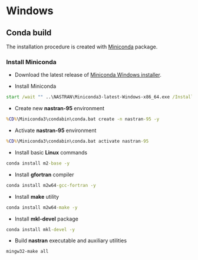 # Windows

## Conda build

The installation procedure is created with [Miniconda](https://conda.io/en/latest/miniconda.html) package.

### Install Miniconda

* Download the latest release of [Miniconda Windows installer](https://repo.anaconda.com/miniconda/Miniconda3-latest-Windows-x86_64.exe).

* Install Miniconda
```cmd
start /wait "" ..\NASTRAN\Miniconda3-latest-Windows-x86_64.exe /InstallationType=JustMe /RegisterPython=0 /S /D=%CD%\..\Miniconda3
```

* Create new **nastran-95** environment
```cmd
%CD%\Miniconda3\condabin\conda.bat create -n nastran-95 -y
```

* Activate **nastran-95** environment
```cmd
%CD%\Miniconda3\condabin\conda.bat activate nastran-95
```

* Install basic **Linux** commands
```cmd
conda install m2-base -y
```

* Install **gfortran** compiler
```cmd
conda install m2w64-gcc-fortran -y
```

* Install **make** utility
```cmd
conda install m2w64-make -y
```

* Install **mkl-devel** package
```cmd
conda install mkl-devel -y
```

* Build **nastran** executable and auxiliary utilities
```cmd
mingw32-make all
```
